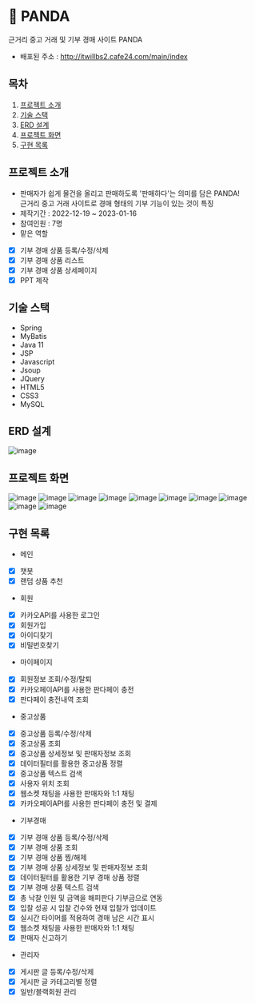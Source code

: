 # :panda_face: PANDA
근거리 중고 거래 및 기부 경매 사이트 PANDA
* 배포된 주소 : http://itwillbs2.cafe24.com/main/index

## 목차
1. [프로젝트 소개](#프로젝트-소개)
2. [기술 스택](#기술-스택)
3. [ERD 설계](#ERD-설계)
4. [프로젝트 화면](#프로젝트-화면)
5. [구현 목록](#구현-목록)

## 프로젝트 소개
* 판매자가 쉽게 물건을 올리고 판매하도록 '판매하다'는 의미를 담은 PANDA!<br/> 근거리 중고 거래 사이트로 경매 형태의 기부 기능이 있는 것이 특징
* 제작기간 : 2022-12-19 ~ 2023-01-16
* 참여인원 : 7명
* 맡은 역할
- [X] 기부 경매 상품 등록/수정/삭제
- [X] 기부 경매 상품 리스트
- [X] 기부 경매 상품 상세페이지
- [X] PPT 제작
  
## 기술 스택
* Spring
* MyBatis
* Java 11
* JSP
* Javascript
* Jsoup
* JQuery
* HTML5
* CSS3
* MySQL

## ERD 설계
![image](-)

## 프로젝트 화면
![image](https://user-images.githubusercontent.com/77379794/225936590-175bbedb-a88c-47c5-b473-a0931be0a4e9.PNG)
![image](https://user-images.githubusercontent.com/77379794/225936611-57f5ad6e-f291-4448-813a-9624f065e739.PNG)
![image](https://user-images.githubusercontent.com/77379794/225936617-87976c06-1df8-401d-8f50-6a8a0c1aaf62.PNG)
![image](https://user-images.githubusercontent.com/77379794/225936624-7ff83d5d-94d7-4af8-9684-22c39f1e4fe2.PNG)
![image](https://user-images.githubusercontent.com/77379794/225936637-f3e7c42f-c23e-4203-bb26-ccbe1380699b.PNG)
![image](https://user-images.githubusercontent.com/77379794/225936810-8ee3398e-daab-4e80-b850-47dbdf0d7faf.PNG)
![image](https://user-images.githubusercontent.com/77379794/225936824-50380ac3-f1d0-4894-af39-f0125057381b.PNG)
![image](https://user-images.githubusercontent.com/77379794/225936830-770d1359-2300-4a52-b8a1-22857fa3f9f2.PNG)
![image](https://user-images.githubusercontent.com/77379794/225936840-91a5ffd2-d644-4758-a78a-eb962e5949a0.PNG)
![image](https://user-images.githubusercontent.com/77379794/225936847-23eccc9e-d49c-4da6-9ac2-90d18d91d301.PNG)

## 구현 목록
* 메인
- [X] 챗봇
- [X] 랜덤 상품 추천
* 회원
- [X] 카카오API를 사용한 로그인
- [X] 회원가입
- [X] 아이디찾기
- [X] 비밀번호찾기
* 마이페이지
- [X] 회원정보 조회/수정/탈퇴
- [X] 카카오페이API를 사용한 판다페이 충전
- [X] 판다페이 충전내역 조회
* 중고상품
- [X] 중고상품 등록/수정/삭제
- [X] 중고상품 조회
- [X] 중고상품 상세정보 및 판매자정보 조회
- [X] 데이터필터를 활용한 중고상품 정렬
- [X] 중고상품 텍스트 검색
- [X] 사용자 위치 조회
- [X] 웹소켓 채팅을 사용한 판매자와 1:1 채팅
- [X] 카카오페이API를 사용한 판다페이 충전 및 결제
* 기부경매
- [X] 기부 경매 상품 등록/수정/삭제
- [X] 기부 경매 상품 조회
- [X] 기부 경매 상품 찜/해제
- [X] 기부 경매 상품 상세정보 및 판매자정보 조회
- [X] 데이터필터를 활용한 기부 경매 상품 정렬
- [X] 기부 경매 상품 텍스트 검색
- [X] 총 낙찰 인원 및 금액을 해피판다 기부금으로 연동
- [X] 입찰 성공 시 입찰 건수와 현재 입찰가 업데이트
- [X] 실시간 타이머를 적용하여 경매 남은 시간 표시
- [X] 웹소켓 채팅을 사용한 판매자와 1:1 채팅
- [X] 판매자 신고하기
* 관리자
- [X] 게시판 글 등록/수정/삭제
- [X] 게시판 글 카테고리별 정렬
- [X] 일반/블랙회원 관리
